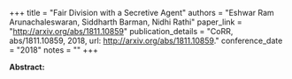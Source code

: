 +++
title = "Fair Division with a Secretive Agent"
authors = "Eshwar Ram Arunachaleswaran, Siddharth Barman, Nidhi Rathi"
paper_link = "http://arxiv.org/abs/1811.10859"
publication_details = "CoRR, abs/1811.10859, 2018, url: <a href='http://arxiv.org/abs/1811.10859' target='_blank'>http://arxiv.org/abs/1811.10859</a>."
conference_date = "2018"
notes = ""
+++

<b>Abstract:</b>
